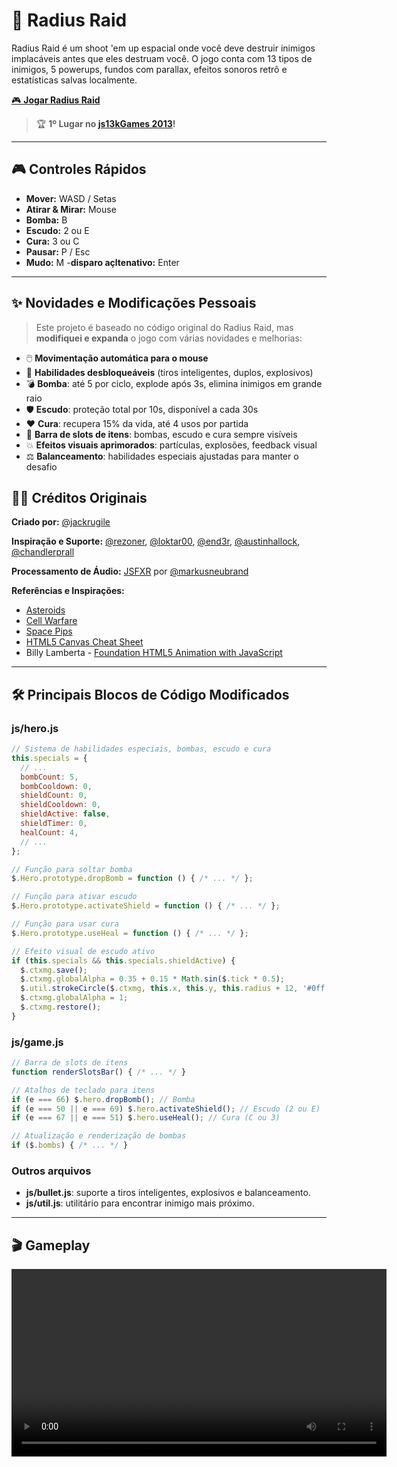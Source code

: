 # 🚀 Radius Raid

Radius Raid é um shoot 'em up espacial onde você deve destruir inimigos implacáveis antes que eles destruam você. O jogo conta com 13 tipos de inimigos, 5 powerups, fundos com parallax, efeitos sonoros retrô e estatísticas salvas localmente.

[🎮 **Jogar Radius Raid**](https://jackrugile.com/radius-raid/)

> 🏆 **1º Lugar no [js13kGames 2013](https://2013.js13kgames.com/#winners)!**

---

## 🎮 Controles Rápidos

- **Mover:** WASD / Setas
- **Atirar & Mirar:** Mouse
- **Bomba:** B
- **Escudo:** 2 ou E
- **Cura:** 3 ou C
- **Pausar:** P / Esc
- **Mudo:** M
-**disparo açltenativo:** Enter

---

## ✨ Novidades e Modificações Pessoais

> Este projeto é baseado no código original do Radius Raid, mas **modifiquei e expanda** o jogo com várias novidades e melhorias:

- 🖱️ **Movimentação automática para o mouse**
- 🧠 **Habilidades desbloqueáveis** (tiros inteligentes, duplos, explosivos)
- 💣 **Bomba**: até 5 por ciclo, explode após 3s, elimina inimigos em grande raio
- 🛡️ **Escudo**: proteção total por 10s, disponível a cada 30s
- ❤️ **Cura**: recupera 15% da vida, até 4 usos por partida
- 🎒 **Barra de slots de itens**: bombas, escudo e cura sempre visíveis
- 💥 **Efeitos visuais aprimorados**: partículas, explosões, feedback visual
- ⚖️ **Balanceamento**: habilidades especiais ajustadas para manter o desafio



## 👨‍💻 Créditos Originais

**Criado por:** [@jackrugile](https://twitter.com/jackrugile)

**Inspiração e Suporte:** [@rezoner](https://twitter.com/rezoner), [@loktar00](https://twitter.com/loktar00), [@end3r](https://twitter.com/end3r), [@austinhallock](https://twitter.com/austinhallock), [@chandlerprall](https://twitter.com/chandlerprall)

**Processamento de Áudio:** [JSFXR](https://github.com/mneubrand/jsfxr) por [@markusneubrand](https://neubrand.org/)

**Referências e Inspirações:**
- [Asteroids](<https://en.wikipedia.org/wiki/Asteroids_(video_game)>)
- [Cell Warfare](http://armorgames.com/play/3204/cell-warfare)
- [Space Pips](http://armorgames.com/play/3097/space-pips)
- [HTML5 Canvas Cheat Sheet](https://simon.html5.org/dump/html5-canvas-cheat-sheet.html)
- Billy Lamberta - [Foundation HTML5 Animation with JavaScript](http://lamberta.github.io/html5-animation/)

---

## 🛠️ Principais Blocos de Código Modificados

### js/hero.js
```js
// Sistema de habilidades especiais, bombas, escudo e cura
this.specials = {
  // ...
  bombCount: 5,
  bombCooldown: 0,
  shieldCount: 0,
  shieldCooldown: 0,
  shieldActive: false,
  shieldTimer: 0,
  healCount: 4,
  // ...
};

// Função para soltar bomba
$.Hero.prototype.dropBomb = function () { /* ... */ };

// Função para ativar escudo
$.Hero.prototype.activateShield = function () { /* ... */ };

// Função para usar cura
$.Hero.prototype.useHeal = function () { /* ... */ };

// Efeito visual de escudo ativo
if (this.specials && this.specials.shieldActive) {
  $.ctxmg.save();
  $.ctxmg.globalAlpha = 0.35 + 0.15 * Math.sin($.tick * 0.5);
  $.util.strokeCircle($.ctxmg, this.x, this.y, this.radius + 12, '#0ff', 6);
  $.ctxmg.globalAlpha = 1;
  $.ctxmg.restore();
}
```

### js/game.js
```js
// Barra de slots de itens
function renderSlotsBar() { /* ... */ }

// Atalhos de teclado para itens
if (e === 66) $.hero.dropBomb(); // Bomba
if (e === 50 || e === 69) $.hero.activateShield(); // Escudo (2 ou E)
if (e === 67 || e === 51) $.hero.useHeal(); // Cura (C ou 3)

// Atualização e renderização de bombas
if ($.bombs) { /* ... */ }
```

### Outros arquivos
- **js/bullet.js**: suporte a tiros inteligentes, explosivos e balanceamento.
- **js/util.js**: utilitário para encontrar inimigo mais próximo.

---

## 🎬 Gameplay

<video src="/radius-raid/video/gameplay.mp4" controls width="600"></video>
